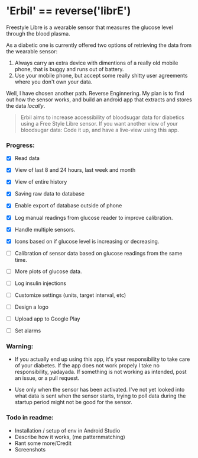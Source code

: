 # 'Erbil' == reverse('librE')

Freestyle Libre is a wearable sensor that measures the glucose level through the blood plasma.

As a diabetic one is currently offered two options of retrieving the data from the wearable sensor: 

1. Always carry an extra device with dimentions of a really old mobile phone, that is buggy and runs out of battery. 
2. Use your mobile phone, but accept some really shitty user agreements where you don't own your data.

Well, I have chosen another path. Reverse Enginnering. My plan is to find out how the sensor works, and build an android app that extracts and stores the data _locally_.  

> Erbil aims to increase accessibility of bloodsugar data for diabetics using a Free Style Libre sensor. If you want another view of your bloodsugar data: Code it up, and have a live-view using this app.

### Progress:
- [x] Read data
- [x] View of last 8 and 24 hours, last week and month
- [x] View of entire history
- [x] Saving raw data to database
- [x] Enable export of database outside of phone
- [x] Log manual readings from glucose reader to improve calibration.
- [x] Handle multiple sensors.
- [x] Icons based on if glucose level is increasing or decreasing.
- [ ] Calibration of sensor data based on glucose readings from the same time.
- [ ] More plots of glucose data.
- [ ] Log insulin injections
- [ ] Customize settings (units, target interval, etc)
- [ ] Design a logo
- [ ] Upload app to Google Play
- [ ] Set alarms


### Warning:
- If you actually end up using this app, it's your responsibility to take care of your diabetes. If the app does not work propely I take no responsibility, yadayada. If something is not working as intended, post an issue, or a pull request.

- Use only when the sensor has been activated. I've not yet looked into what data is sent when the sensor starts, trying to poll data during the startup period might not be good for the sensor.


### Todo in readme:
- Installation / setup of env in Android Studio
- Describe how it works, (me patternmatching)
- Rant some more/Credit
- Screenshots
